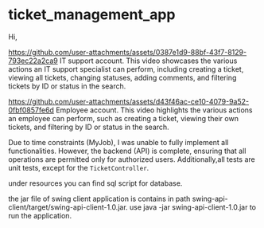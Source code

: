 # ticket_management_app

Hi,

https://github.com/user-attachments/assets/0387e1d9-88bf-43f7-8129-793ec22a2ca9
IT support account.
This video showcases the various actions an IT support specialist can perform, including creating a ticket, 
viewing all tickets, changing statuses, adding comments, 
and filtering tickets by ID or status in the search.

https://github.com/user-attachments/assets/d43f46ac-ce10-4079-9a52-0fbf0857fe6d
Employee account.
This video highlights the various actions an employee can perform, such as creating a ticket, 
viewing their own tickets, and filtering by ID or status in the search.

Due to time constraints (MyJob), I was unable to fully implement all functionalities. 
However, the backend (API) is complete, ensuring that all operations are permitted only for authorized users.
Additionally,all tests are unit tests, except for the `TicketController`.

under resources you can find sql script for database.

the jar file of swing client application is contains in path swing-api-client/target/swing-api-client-1.0.jar.
use java -jar swing-api-client-1.0.jar to run the application.

